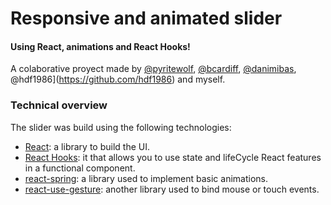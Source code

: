# Responsive and animated slider

#### Using React, animations and React Hooks!

A colaborative proyect made by [@pyritewolf](https://github.com/pyritewolf), [@bcardiff](https://github.com/bcardiff/), [@danimibas](https://github.com/danimibas), @hdf1986](https://github.com/hdf1986) and myself.

### Technical overview

The slider was build using the following technologies:

- [React](https://facebook.github.io/react/): a library to build the UI.
- [React Hooks](https://reactjs.org/docs/hooks-intro.html): it that allows you to use state and lifeCycle React features in a functional component.
- [react-spring](https://www.react-spring.io/): a library used to implement basic animations.
- [react-use-gesture](https://github.com/react-spring/react-use-gesture): another library used to bind mouse or touch events.
